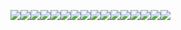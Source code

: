 ![](rbm-yunali1.png)![](rbm-yuanli2.png)![](rbm-yuanli3.png)![](rbm-yunali4.png)![](rbm-yuanli5.png)![](rbm-yuanli6.png)![](rbm-yuanli7.png)![](rbm-yuanli8.png)![](rbm-yuanli9.png)![](rbm-yuanli10.png)![](rbm-yuanli11.png)![](rbm-yuanli21.png)![](rbm-yuanli22.png)![](rbm-yuanli23.png)![](rbm-yuanli24.png)![](rbm-yuanli25.png)

